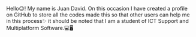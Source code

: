 Hello😉! My name is Juan David.
On this occasion I have created a profile on GitHub to store all the codes made
this so that other users can help me in this process✨
it should be noted that I am a student of ICT Support and Multiplatform Software.💻🖥

<!---
jdavidlenis/jdavidlenis is a ✨ special ✨ repository because its `README.md` (this file) appears on your GitHub profile.
You can click the Preview link to take a look at your changes.
--->
